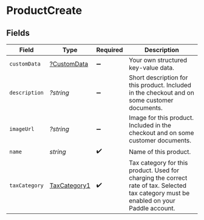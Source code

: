 # ProductCreate


## Fields

| Field                                                                                                                                   | Type                                                                                                                                    | Required                                                                                                                                | Description                                                                                                                             |
| --------------------------------------------------------------------------------------------------------------------------------------- | --------------------------------------------------------------------------------------------------------------------------------------- | --------------------------------------------------------------------------------------------------------------------------------------- | --------------------------------------------------------------------------------------------------------------------------------------- |
| `customData`                                                                                                                            | [?CustomData](../../models/shared/CustomData.md)                                                                                        | :heavy_minus_sign:                                                                                                                      | Your own structured key-value data.                                                                                                     |
| `description`                                                                                                                           | *?string*                                                                                                                               | :heavy_minus_sign:                                                                                                                      | Short description for this product. Included in the checkout and on some customer documents.                                            |
| `imageUrl`                                                                                                                              | *?string*                                                                                                                               | :heavy_minus_sign:                                                                                                                      | Image for this product. Included in the checkout and on some customer documents.                                                        |
| `name`                                                                                                                                  | *string*                                                                                                                                | :heavy_check_mark:                                                                                                                      | Name of this product.                                                                                                                   |
| `taxCategory`                                                                                                                           | [TaxCategory1](../../models/shared/TaxCategory1.md)                                                                                     | :heavy_check_mark:                                                                                                                      | Tax category for this product. Used for charging the correct rate of tax. Selected tax category must be enabled on your Paddle account. |